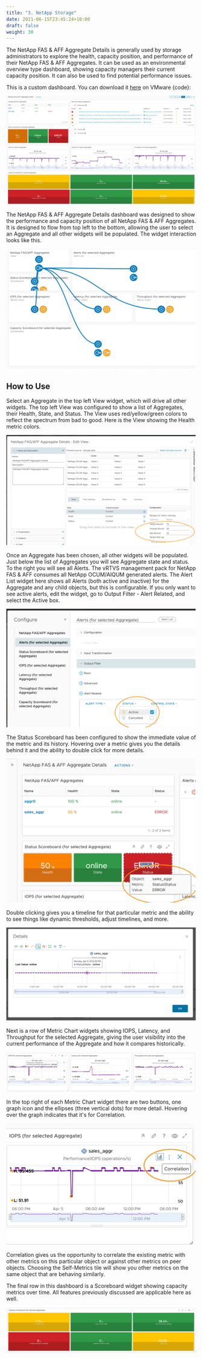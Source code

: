 ```yaml
---
title: "3. NetApp Storage"
date: 2021-06-15T23:45:24+10:00
draft: false
weight: 30
---
```


The NetApp FAS & AFF Aggregate Details is generally used by storage administrators to explore the health, capacity position, and performance of their NetApp FAS & AFF Aggregates. It can be used as an environmental overview type dashboard, showing capacity managers their current capacity position. It can also be used to find potential performance issues.

This is a custom dashboard. You can download it [here](https://code.vmware.com/samples/7582/netapp-fas-and-aff-aggregate-details-dashboard) on VMware {code}:

![Dashboard Example](3.8.3-fig-1.png)

The NetApp FAS & AFF Aggregate Details dashboard was designed to show the performance and capacity position of all NetApp FAS & AFF Aggregates. It is designed to flow from top left to the bottom, allowing the user to select an Aggregate and all other widgets will be populated. The widget interaction looks like this.

![Dashboard Relationship](3.8.3-fig-2.png)

## How to Use

Select an Aggregate in the top left View widget, which will drive all other widgets. The top left View was configured to show a list of Aggregates, their Health, State, and Status. The View uses red/yellow/green colors to reflect the spectrum from bad to good. Here is the View showing the Health metric colors.

![Aggregate Details settings](3.8.3-fig-3.png)

Once an Aggregate has been chosen, all other widgets will be populated. Just below the list of Aggregates you will see Aggregate state and status. To the right you will see all Alerts. The vRTVS management pack for NetApp FAS & AFF consumes all NetApp OCUM/AIQUM generated alerts. The Alert List widget here shows all Alerts (both active and inactive) for the Aggregate and any child objects, but this is configurable. If you only want to see active alerts, edit the widget, go to Output Filter - Alert Related, and select the Active box.

![Alert Widget](3.8.3-fig-4.png)

The Status Scoreboard has been configured to show the immediate value of the metric and its history. Hovering over a metric gives you the details behind it and the ability to double click for more details.

![Status Scoreboard](3.8.3-fig-5.png)

Double clicking gives you a timeline for that particular metric and the ability to see things like dynamic thresholds, adjust timelines, and more.

![Metric Detail](3.8.3-fig-6.png)

Next is a row of Metric Chart widgets showing IOPS, Latency, and Throughput for the selected Aggregate, giving the user visibility into the current performance of the Aggregate and how it compares historically.

![Metric Chart Widget](3.8.3-fig-7.png)

In the top right of each Metric Chart widget there are two buttons, one graph icon and the ellipses (three vertical dots) for more detail. Hovering over the graph indicates that it's for Correlation.

![Widget Actions](3.8.3-fig-8.png)

Correlation gives us the opportunity to correlate the existing metric with other metrics on this particular object or against other metrics on peer objects. Choosing the Self-Metrics tile will show you other metrics on the same object that are behaving similarly.

The final row in this dashboard is a Scoreboard widget showing capacity metrics over time. All features previously discussed are applicable here as well.

![Scoreboard](3.8.3-fig-9.png)